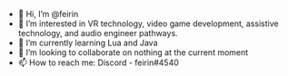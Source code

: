 - 👋 Hi, I’m @feirin
- 👀 I’m interested in VR technology, video game development, assistive technology, and audio engineer pathways.
- 🌱 I’m currently learning Lua and Java
- 💞️ I’m looking to collaborate on nothing at the current moment
- 📫 How to reach me: Discord - feirin#4540

<!---
feirin/feirin is a ✨ special ✨ repository because its `README.md` (this file) appears on your GitHub profile.
You can click the Preview link to take a look at your changes.
--->
